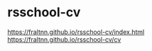 # rsschool-cv
https://fraltnn.github.io/rsschool-cv/index.html  
https://fraltnn.github.io/rsschool-cv/cv